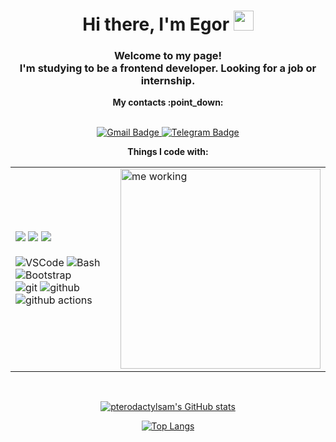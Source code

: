 <h1 align="center">Hi there, I'm Egor 
<img src="https://github.com/blackcater/blackcater/raw/main/images/Hi.gif" height="32"/></h1>
<h3 align="center">Welcome to my page! <br>I'm studying to be a frontend developer. Looking for a job or internship.</h3>
<p align="center"><b>My contacts :point_down:</b> </p>
<p align="center"> 
 
 <br>
  <a href="mailto:artyomkropp@gmail.com">
    <img src="https://img.shields.io/badge/-Gmail-c14438?style=for-the-badge&logo=Gmail&logoColor=white" alt="Gmail Badge">
  </a>
  <a href="https://t.me/empty_head">
    <img src="https://img.shields.io/badge/-telegram-0088cc?style=for-the-badge&logo=telegram&logoColor=white" alt="Telegram Badge">
  </a> 
</p>

<p align="center">
  <b>Things I code with:</b>
  <br>
  <table align="center">
    <td>
        <img src="https://img.shields.io/badge/-JavaScript-f7df1e?style=&logo=javascript&logoColor=grey" />
        <img src="https://img.shields.io/badge/-html-f06529?style=&logo=html5&logoColor=white" />
        <img src="https://img.shields.io/badge/-css-2965f1?style=&logo=css3&logoColor=white" />
        <br>
        <br>
        <img alt="VSCode" src="https://img.shields.io/badge/-VSCode-0066b8?style=for-the-badge&logo=visual-studio-code&logoColor=white"/>
        <img alt="Bash" src="https://img.shields.io/badge/-Bash-45b8d8?style=for-the-badge&logo=GNU-bash&logoColor=white"/>
        <img alt="Bootstrap" src="https://img.shields.io/badge/-bootstrap-7952b3?style=for-the-badge&logo=bootstrap&logoColor=white"/>
        <br>
        <img alt="git" src="https://img.shields.io/badge/-Git-ea2845?style=for-the-badge&logo=git&logoColor=white"/>
        <img alt="github" src="https://img.shields.io/badge/-Github-2b2a33?style=for-the-badge&logo=github&logoColor=white"/>
        <img alt="github actions" src="https://img.shields.io/badge/-Github_Actions-311C87?style=for-the-badge&logo=github-actions&logoColor=white"/>
    </td>
    <td>
        <img alt="me working" width="320" src="https://i.giphy.com/media/Dk57URqjqjHjNGHeMV/giphy.webp">
    </td>
  </table>
</p>

</br>
<div align="center">

[![pterodactylsam's GitHub stats](https://github-readme-stats.vercel.app/api?username=pterodactylsam&show_icons=true&theme=dracula&hide_border=true)](https://github.com/pppershin/)

[![Top Langs](https://github-readme-stats.vercel.app/api/top-langs/?username=pterodactylsam&theme=dracula&hide_border=true&layout=compact)](https://github.com/pterodactylsam)

</div>
